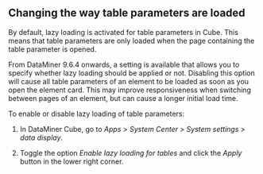 ## Changing the way table parameters are loaded

By default, lazy loading is activated for table parameters in Cube. This means that table parameters are only loaded when the page containing the table parameter is opened.

From DataMiner 9.6.4 onwards, a setting is available that allows you to specify whether lazy loading should be applied or not. Disabling this option will cause all table parameters of an element to be loaded as soon as you open the element card. This may improve responsiveness when switching between pages of an element, but can cause a longer initial load time.

To enable or disable lazy loading of table parameters:

1. In DataMiner Cube, go to *Apps* > *System Center* > *System settings* > *data display*.

2. Toggle the option *Enable lazy loading for tables* and click the *Apply* button in the lower right corner.
